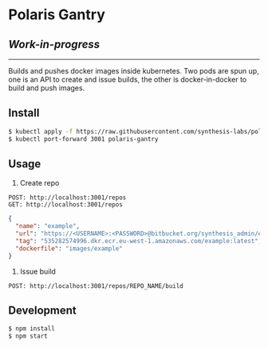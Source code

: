 # Polaris Gantry

## **_Work-in-progress_**

---

Builds and pushes docker images inside kubernetes. Two pods are spun up, one is an API to create and issue builds, the other is docker-in-docker to build and push images.

## Install

```sh
$ kubectl apply -f https://raw.githubusercontent.com/synthesis-labs/polaris-gantry/master/polaris-gantry.yaml
$ kubectl port-forward 3001 polaris-gantry
```

## Usage

1. Create repo

```
POST: http://localhost:3001/repos
GET: http://localhost:3001/repos
```

```json
{
  "name": "example",
  "url": "https://<USERNAME>:<PASSWORD>@bitbucket.org/synthesis_admin/example.git",
  "tag": "535282574996.dkr.ecr.eu-west-1.amazonaws.com/example:latest",
  "dockerfile": "images/example"
}
```

1. Issue build

```
POST: http://localhost:3001/repos/REPO_NAME/build
```

## Development

```sh
$ npm install
$ npm start
```
